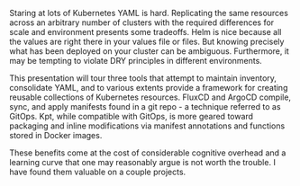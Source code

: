 Staring at lots of Kubernetes YAML is hard. Replicating the same resources across an arbitrary number of clusters with the required differences for scale and environment presents some tradeoffs. Helm is nice because all the values are right there in your values file or files. But knowing precisely what has been deployed on your cluster can be ambiguous. Furthermore, it may be tempting to violate DRY principles in different environments.

This presentation will tour three tools that attempt to maintain inventory, consolidate YAML, and to various extents provide a framework for creating reusable collections of Kubernetes resources. FluxCD and ArgoCD compile, sync, and apply manifests found in a git repo - a technique referred to as GitOps. Kpt, while compatible with GitOps, is more geared toward packaging and inline modifications via manifest annotations and functions stored in Docker images. 

These benefits come at the cost of considerable cognitive overhead and a learning curve that one may reasonably argue is not worth the trouble. I have found them valuable on a couple projects.
